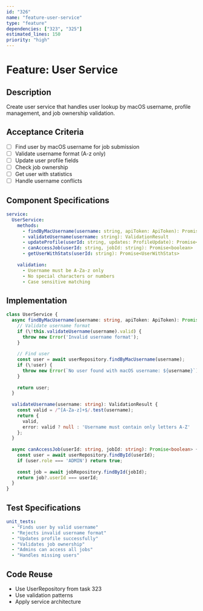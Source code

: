 ```yaml
---
id: "326"
name: "feature-user-service"
type: "feature"
dependencies: ["323", "325"]
estimated_lines: 150
priority: "high"
---
```


# Feature: User Service

## Description
Create user service that handles user lookup by macOS username, profile management, and job ownership validation.

## Acceptance Criteria
- [ ] Find user by macOS username for job submission
- [ ] Validate username format (A-z only)
- [ ] Update user profile fields
- [ ] Check job ownership
- [ ] Get user with statistics
- [ ] Handle username conflicts

## Component Specifications
```yaml
service:
  UserService:
    methods:
      - findByMacUsername(username: string, apiToken: ApiToken): Promise<User>
      - validateUsername(username: string): ValidationResult
      - updateProfile(userId: string, updates: ProfileUpdate): Promise<User>
      - canAccessJob(userId: string, jobId: string): Promise<boolean>
      - getUserWithStats(userId: string): Promise<UserWithStats>
    
    validation:
      - Username must be A-Za-z only
      - No special characters or numbers
      - Case sensitive matching
```

## Implementation
```typescript
class UserService {
  async findByMacUsername(username: string, apiToken: ApiToken): Promise<User> {
    // Validate username format
    if (\!this.validateUsername(username).valid) {
      throw new Error('Invalid username format');
    }
    
    // Find user
    const user = await userRepository.findByMacUsername(username);
    if (\!user) {
      throw new Error(`No user found with macOS username: ${username}`);
    }
    
    return user;
  }
  
  validateUsername(username: string): ValidationResult {
    const valid = /^[A-Za-z]+$/.test(username);
    return {
      valid,
      error: valid ? null : 'Username must contain only letters A-Z'
    };
  }
  
  async canAccessJob(userId: string, jobId: string): Promise<boolean> {
    const user = await userRepository.findById(userId);
    if (user.role === 'ADMIN') return true;
    
    const job = await jobRepository.findById(jobId);
    return job?.userId === userId;
  }
}
```

## Test Specifications
```yaml
unit_tests:
  - "Finds user by valid username"
  - "Rejects invalid username format"
  - "Updates profile successfully"
  - "Validates job ownership"
  - "Admins can access all jobs"
  - "Handles missing users"
```

## Code Reuse
- Use UserRepository from task 323
- Use validation patterns
- Apply service architecture
